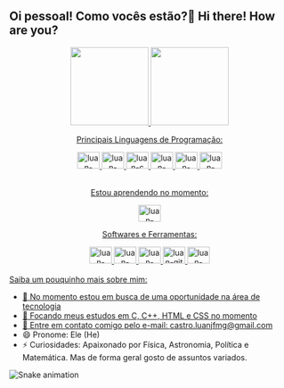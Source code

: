 ## Oi pessoal! Como vocês estão?👋 Hi there! How are you?
<div>
   <p align="center">
   <a href = "https://github.com/LuanPCastroDev">
   <img loading="lazy" height="140em" src="https://github-readme-stats.vercel.app/api/top-langs/?username=LuanPCastroDev&layout=compact&langs_count=7&theme=dracula"/>
   <img loading="lazy" height="140em" src="https://github-readme-stats.vercel.app/api?username=LuanPCastroDev&show_icons=true&theme=dark&include_all_commits=true&count_private=true"/>
   </p>

<div align="center">
  <p text-align = "center" > Principais Linguagens de Programação: </p>
  <img alt = "luan-html5" height = "30" width = "40" src = "https://cdn.jsdelivr.net/gh/devicons/devicon@latest/icons/html5/html5-original.svg" style = "display: inline-block;" />
  <img alt = "luan-css3" height = "30" width = "40" src = "https://cdn.jsdelivr.net/gh/devicons/devicon@latest/icons/css3/css3-original.svg" style = "display: inline-block;" />
  <img alt = "luan-c" height = "30" width = "40" src="https://cdn.jsdelivr.net/gh/devicons/devicon@latest/icons/c/c-original.svg" style = "display: inline-block;" />
  <img alt = "luan-cplusplus" height = "30" width = "40" src = "https://cdn.jsdelivr.net/gh/devicons/devicon@latest/icons/cplusplus/cplusplus-original.svg" style = "display: inline-block;" />
  <img alt = "luan-python" height = "30" width = "40" src="https://cdn.jsdelivr.net/gh/devicons/devicon@latest/icons/python/python-original.svg" style = "display: inline-block;" />
  <img alt = "luan-csharp" height = "30" width = "40" src="https://cdn.jsdelivr.net/gh/devicons/devicon@latest/icons/csharp/csharp-original.svg" style = "display: inline-block;" />
</div>

<br>

<div align = "center">
   <p> Estou aprendendo no momento: </p>
   <img alt = "luan-cplusplus" height = "30" width = "40" src = "https://cdn.jsdelivr.net/gh/devicons/devicon@latest/icons/cplusplus/cplusplus-original.svg" style = "display: inline-block;" />
</div>

<div align = "center">
   <p> Softwares e Ferramentas: </p>
   <img alt = "luan-linux" height = "30" width = "40" src="https://cdn.jsdelivr.net/gh/devicons/devicon@latest/icons/linux/linux-original.svg" style = "display: inline-block;" />
   <img alt = "luan-windows11" height = "30" width = "40" src="https://cdn.jsdelivr.net/gh/devicons/devicon@latest/icons/windows11/windows11-original.svg" style = "display: inline-block;" />
   <img alt = "luan-visualstudiocode" height = "30" width = "40" src="https://cdn.jsdelivr.net/gh/devicons/devicon@latest/icons/vscode/vscode-original.svg" style = "display: inline-block;" />
   <img alt = "luan-git" height = "30" width = "40" src="https://cdn.jsdelivr.net/gh/devicons/devicon@latest/icons/git/git-original.svg" style = "display: inline-block;" />
   <img alt = "luan-github" height = "30" width = "40" src="https://cdn.jsdelivr.net/gh/devicons/devicon@latest/icons/github/github-original-wordmark.svg" style = "display: inline-block;" />
</div>
<br>
Saiba um pouquinho mais sobre mim:

- 🔭 No momento estou em busca de uma oportunidade na área de tecnologia
- 🌱 Focando meus estudos em C, C++, HTML e CSS no momento
- 👯 Entre em contato comigo pelo e-mail: castro.luanjfmg@gmail.com
- 😄 Pronome: Ele (He)
- ⚡ Curiosidades: Apaixonado por Física, Astronomia, Política e Matemática. Mas de forma geral gosto de assuntos variados.

![Snake animation](https://github.com/LuanPCastroDev/LuanPCastroDev/blob/output/github-contribution-grid-snake.svg)
